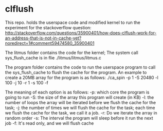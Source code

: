 # clflush
This repo. holds the userspace code and modified kernel to run the experiment for the stackoverflow question:
http://stackoverflow.com/questions/35900401/how-does-clflush-work-for-an-address-that-is-not-in-cache-yet?noredirect=1#comment59474580_35900401


The litmus folder contains the code for the kernel; 
The system call sys_flush_cache is in flie ./litmus/litmus/litmus.c

The program folder contains the code to run the userspace program to call the sys_flush_cache to flush the cache for the program.
An example to create a 20MB array for the program is as follows:
./ca_spin -p 1 -S 20480 -l 100 -j 10 -r 1 -s 100 -f

The meaning of each option is as follows:
-p: which core the program is going to run
-S: the size of the array this program will create (in KB)
-l: the number of loops the array will be iterated before we flush the cache for the task;
-j: the number of times  we will flush the cache for the task; each time we flush the cache for the task, we call it a job.
-r: Do we iterate the array in random order
-s: The interval the program will sleep before it run the next job
-f: It's read only, and we will flush cache
